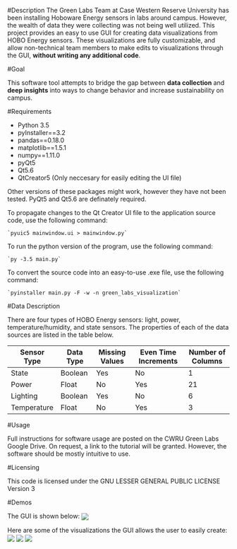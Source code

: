#Description
The Green Labs Team at Case Western Reserve University has been installing Hoboware Energy sensors in labs around campus.
However, the wealth of data they were collecting was not being well utilized.
This project provides an easy to use GUI for creating data visualizations from HOBO Energy sensors.
These visualizations are fully customizable, and allow non-technical team members to make edits to visualizations through the GUI, **without writing any additional code**.

#Goal

This software tool attempts to bridge the gap between **data collection** and **deep insights** into ways to change behavior and increase sustainability on campus.

#Requirements
* Python 3.5
* pyInstaller==3.2
* pandas==0.18.0
* matplotlib==1.5.1
* numpy==1.11.0
* pyQt5
* Qt5.6
* QtCreator5 (Only neccesary for easily editing the UI file)

Other versions of these packages might work, however they have not been tested. PyQt5 and Qt5.6 are definately required.

To propagate changes to the Qt Creator UI file to the application source code, use the following command:

    `pyuic5 mainwindow.ui > mainwindow.py`

To run the python version of the program, use the following command:

    `py -3.5 main.py`

To convert the source code into an easy-to-use .exe file, use the following command:

    `pyinstaller main.py -F -w -n green_labs_visualization`


#Data Description

There are four types of HOBO Energy sensors: light, power, temperature/humidity, and state sensors. The properties of each of the data sources are listed in the table below.

| Sensor Type | Data Type | Missing Values | Even Time Increments | Number of Columns |
| --- | --- | --- | --- | --- |
| State | Boolean | Yes | No | 1 |
| Power | Float | No | Yes | 21 |
| Lighting | Boolean | Yes | No | 6 |
| Temperature | Float | No | Yes | 3 |

#Usage

Full instructions for software usage are posted on the CWRU Green Labs Google Drive. On request, a link to the tutorial will be granted. However, the software should be mostly intuitive to use.

#Licensing

This code is licensed under the GNU LESSER GENERAL PUBLIC LICENSE Version 3

#Demos

The GUI is shown below:
<img align="center" src="https://cloud.githubusercontent.com/assets/6250320/15837941/9efefafe-2c09-11e6-9d98-e7ac68c50df7.PNG">


Here are some of the visualizations the GUI allows the user to easily create:
<img align="center" src="https://cloud.githubusercontent.com/assets/6250320/15837951/a7f1655c-2c09-11e6-9575-e2f61eaa6a22.png">
<img align="center" src="https://cloud.githubusercontent.com/assets/6250320/15837954/adce343c-2c09-11e6-93b7-01c48aee99be.png">
<img align="center" src="https://cloud.githubusercontent.com/assets/6250320/15837946/a405183a-2c09-11e6-841f-1f3d6e58629b.png">
